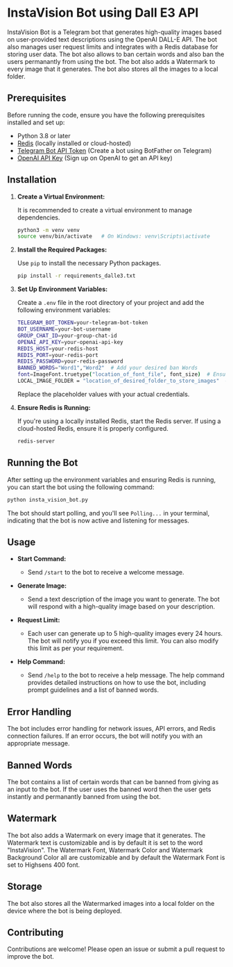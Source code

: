 # InstaVision Bot using Dall E3 API

InstaVision Bot is a Telegram bot that generates high-quality images based on user-provided text descriptions using the OpenAI DALL-E API. The bot also manages user request limits and integrates with a Redis database for storing user data. The bot also allows to ban certain words and also ban the users permanantly from using the bot. The bot also adds a Watermark to every image that it generates. The bot also stores all the images to a local folder.

## Prerequisites

Before running the code, ensure you have the following prerequisites installed and set up:

- Python 3.8 or later
- [Redis](https://redis.io/) (locally installed or cloud-hosted)
- [Telegram Bot API Token](https://core.telegram.org/bots#6-botfather) (Create a bot using BotFather on Telegram)
- [OpenAI API Key](https://platform.openai.com/account/api-keys) (Sign up on OpenAI to get an API key)

## Installation

1. **Create a Virtual Environment:**

   It is recommended to create a virtual environment to manage dependencies.

   ```bash
   python3 -m venv venv
   source venv/bin/activate   # On Windows: venv\Scripts\activate
   ```

2. **Install the Required Packages:**

   Use `pip` to install the necessary Python packages.

   ```bash
   pip install -r requirements_dalle3.txt
   ```

3. **Set Up Environment Variables:**

   Create a `.env` file in the root directory of your project and add the following environment variables:

   ```bash
   TELEGRAM_BOT_TOKEN=your-telegram-bot-token
   BOT_USERNAME=your-bot-username
   GROUP_CHAT_ID=your-group-chat-id
   OPENAI_API_KEY=your-openai-api-key
   REDIS_HOST=your-redis-host
   REDIS_PORT=your-redis-port
   REDIS_PASSWORD=your-redis-password
   BANNED_WORDS="Word1","Word2"  # Add your desired ban Words
   font=ImageFont.truetype("location_of_font_file", font_size)  # Ensure 'highsens.otf' path is correct or replace with your desired font and path according to it.
   LOCAL_IMAGE_FOLDER = "location_of_desired_folder_to_store_images"  # # Replace with your actual folder path to store the watermarked images.
   ```

   Replace the placeholder values with your actual credentials.

4. **Ensure Redis is Running:**

   If you're using a locally installed Redis, start the Redis server. If using a cloud-hosted Redis, ensure it is properly configured.

   ```bash
   redis-server
   ```

## Running the Bot

After setting up the environment variables and ensuring Redis is running, you can start the bot using the following command:

```bash
python insta_vision_bot.py
```

The bot should start polling, and you'll see `Polling...` in your terminal, indicating that the bot is now active and listening for messages.

## Usage

- **Start Command:**
  - Send `/start` to the bot to receive a welcome message.
  
- **Generate Image:**
  - Send a text description of the image you want to generate. The bot will respond with a high-quality image based on your description.

- **Request Limit:**
  - Each user can generate up to 5 high-quality images every 24 hours. The bot will notify you if you exceed this limit. You can also modify this limit as per your requirement.

- **Help Command:**
  - Send `/help` to the bot to receive a help message. The help command provides detailed instructions on how to use the bot, including prompt guidelines and a list of banned words.

## Error Handling
The bot includes error handling for network issues, API errors, and Redis connection failures. If an error occurs, the bot will notify you with an appropriate message.

## Banned Words
The bot contains a list of certain words that can be banned from giving as an input to the bot. If the user uses the banned word then the user gets instantly and permanantly banned from using the bot.

## Watermark
The bot also adds a Watermark on every image that it generates. The Watermark text is customizable and is by default it is set to the word "InstaVision". The Watermark Font, Watermark Color and Watermark Background Color all are customizable and by default the Watermark Font is set to Highsens 400 font.

## Storage
The bot also stores all the Watermarked images into a local folder on the device where the bot is being deployed.

## Contributing
Contributions are welcome! Please open an issue or submit a pull request to improve the bot.